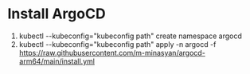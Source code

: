 # Install ArgoCD
1. kubectl --kubeconfig="kubeconfig path" create namespace argocd
2. kubectl --kubeconfig="kubeconfig path" apply -n argocd -f https://raw.githubusercontent.com/m-minasyan/argocd-arm64/main/install.yml
